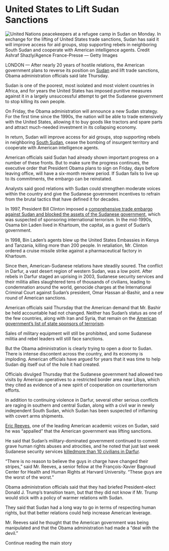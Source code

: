 # United States to Lift Sudan Sanctions

![United Nations peacekeepers at a refugee camp in Sudan on Monday. In exchange for the lifting of United States trade sanctions, Sudan has said it will improve access for aid groups, stop supporting rebels in neighboring South Sudan and cooperate with American intelligence agents. Credit Ashraf Shazly/Agence France-Presse — Getty Images]

LONDON — After nearly 20 years of hostile relations, the American government plans to reverse its position on [Sudan] and lift trade sanctions, Obama administration officials said late Thursday.

Sudan is one of the poorest, most isolated and most violent countries in Africa, and for years the United States has imposed punitive measures against it in a largely unsuccessful attempt to get the Sudanese government to stop killing its own people.

On Friday, the Obama administration will announce a new Sudan strategy. For the first time since the 1990s, the nation will be able to trade extensively with the United States, allowing it to buy goods like tractors and spare parts and attract much-needed investment in its collapsing economy.

In return, Sudan will improve access for aid groups, stop supporting rebels in neighboring [South Sudan], cease the bombing of insurgent territory and cooperate with American intelligence agents.

American officials said Sudan had already shown important progress on a number of these fronts. But to make sure the progress continues, the executive order that President Obama plans to sign on Friday, days before leaving office, will have a six-month review period. If Sudan fails to live up to its commitments, the embargo can be reinstated.

Analysts said good relations with Sudan could strengthen moderate voices within the country and give the Sudanese government incentives to refrain from the brutal tactics that have defined it for decades.

In 1997, President Bill Clinton imposed a [comprehensive trade embargo against Sudan and blocked the assets of the Sudanese government], which was suspected of sponsoring international terrorism. In the mid-1990s, Osama bin Laden lived in Khartoum, the capital, as a guest of Sudan’s government.

In 1998, Bin Laden’s agents blew up the United States Embassies in Kenya and Tanzania, killing more than 200 people. In retaliation, Mr. Clinton ordered a cruise missile strike against a pharmaceutical factory in Khartoum.

Since then, American-Sudanese relations have steadily soured. The conflict in Darfur, a vast desert region of western Sudan, was a low point. After rebels in Darfur staged an uprising in 2003, Sudanese security services and their militia allies slaughtered tens of thousands of civilians, leading to condemnation around the world, genocide charges at the International Criminal Court against Sudan’s president, Omar Hassan al-Bashir, and a new round of American sanctions.

American officials said Thursday that the American demand that Mr. Bashir be held accountable had not changed. Neither has Sudan’s status as one of the few countries, along with Iran and Syria, that remain on the [American government’s list of state sponsors of terrorism].

Sales of military equipment will still be prohibited, and some Sudanese militia and rebel leaders will still face sanctions.

But the Obama administration is clearly trying to open a door to Sudan. There is intense discontent across the country, and its economy is imploding. American officials have argued for years that it was time to help Sudan dig itself out of the hole it had created.

Officials divulged Thursday that the Sudanese government had allowed two visits by American operatives to a restricted border area near Libya, which they cited as evidence of a new spirit of cooperation on counterterrorism efforts.

In addition to continuing violence in Darfur, several other serious conflicts are raging in southern and central Sudan, along with a civil war in newly independent South Sudan, which Sudan has been suspected of inflaming with covert arms shipments.

[Eric Reeves], one of the leading American academic voices on Sudan, said he was “appalled” that the American government was lifting sanctions.

He said that Sudan’s military-dominated government continued to commit grave human rights abuses and atrocities, and he noted that just last week Sudanese security services [killed][][more than 10 civilians in Darfur][killed].

“There is no reason to believe the guys in charge have changed their stripes,” said Mr. Reeves, a senior fellow at the François-Xavier Bagnoud Center for Health and Human Rights at Harvard University. “These guys are the worst of the worst.”

Obama administration officials said that they had briefed President-elect Donald J. Trump’s transition team, but that they did not know if Mr. Trump would stick with a policy of warmer relations with Sudan.

They said that Sudan had a long way to go in terms of respecting human rights, but that better relations could help increase American leverage.

Mr. Reeves said he thought that the American government was being manipulated and that the Obama administration had made a “deal with the devil.”

Continue reading the main story

  [United Nations peacekeepers at a refugee camp in Sudan on Monday. In exchange for the lifting of United States trade sanctions, Sudan has said it will improve access for aid groups, stop supporting rebels in neighboring South Sudan and cooperate with American intelligence agents. Credit Ashraf Shazly/Agence France-Presse — Getty Images]: https://static01.nyt.com/images/2017/01/14/world/13SUDAN-1/13SUDAN-1-master768.jpg
  [Sudan]: http://topics.nytimes.com/top/news/international/countriesandterritories/sudan/index.html?inline=nyt-geo "More news and information about Sudan."
  [South Sudan]: http://topics.nytimes.com/top/news/international/countriesandterritories/south-sudan/index.html?inline=nyt-geo "More articles about South Sudan."
  [comprehensive trade embargo against Sudan and blocked the assets of the Sudanese government]: https://www.treasury.gov/resource-center/sanctions/Programs/Documents/sudan.pdf
  [American government’s list of state sponsors of terrorism]: https://www.state.gov/j/ct/list/c14151.htm
  [Eric Reeves]: http://sudanreeves.org/2016/07/04/eric-reeves-is-now-a-senior-fellow-at-harvard-universitys-francois-xavier-bagnoud-center-for-health-and-human-rights/
  [killed]: http://sudanreeves.org/2017/01/02/7710/
